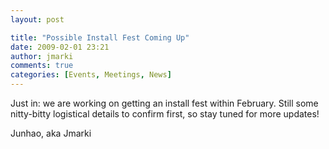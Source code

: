 ```yaml
---
layout: post

title: "Possible Install Fest Coming Up"
date: 2009-02-01 23:21
author: jmarki
comments: true
categories: [Events, Meetings, News]
---
```

Just in: we are working on getting an install fest within February. Still some nitty-bitty logistical details to confirm first, so stay tuned for more updates!

Junhao, aka Jmarki
